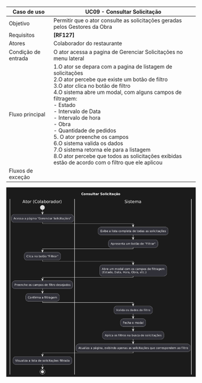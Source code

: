 | Caso de uso         | UC09 - Consultar Solicitação                                                                                                                                                                                                                                                                                                                                                                                                                                                                                                                           |
| ------------------- | ----------------------------------------------------------------------------------------------------------------------------------------------------------------------------------------------------------------------------------------------------------------------------------------------------------------------------------------------------------------------------------------------------------------------------------------------------------------------------------------------------------------------------------------------- |
| Objetivo            | Permitir que o ator consulte as solicitações geradas pelos Gestores da Obra                                                                                                                                                                                                                                                                                                                                                                                                                                                                     |
| Requisitos          | **[RF127]**                                                                                                                                                                                                                                                                                                                                                                                                                                                                                                                                     |
| Atores              | Colaborador do restaurante                                                                                                                                                                                                                                                                                                                                                                                                                                                                                                                      |
| Condição de entrada | O ator acessa a pagina de Gerenciar Solicitações no menu lateral                                                                                                                                                                                                                                                                                                                                                                                                                                                                                |
| Fluxo principal     | 1.O ator se depara com a pagina de listagem de solicitações<br>2.O ator percebe que existe um botão de filtro<br>3.O ator clica no botão de filtro<br>4.O sistema abre um modal, com alguns campos de filtragem: <br>    - Estado <br>	- Intervalo de Data<br>	- Intervalo de hora<br>	- Obra<br>	- Quantidade de pedidos<br>5. O ator preenche os campos<br>6.O sistema valida os dados<br>7.O sistema retorna ele para a listagem<br>8.O ator percebe que todos as solicitações exibidas estão de acordo com o filtro que ele aplicou<br> |
| Fluxos de exceção   |                                                                                                                                                                                                                                                                                                                                                                                                                       |


![Diagram](atividades_consultar_solicitacao.png)